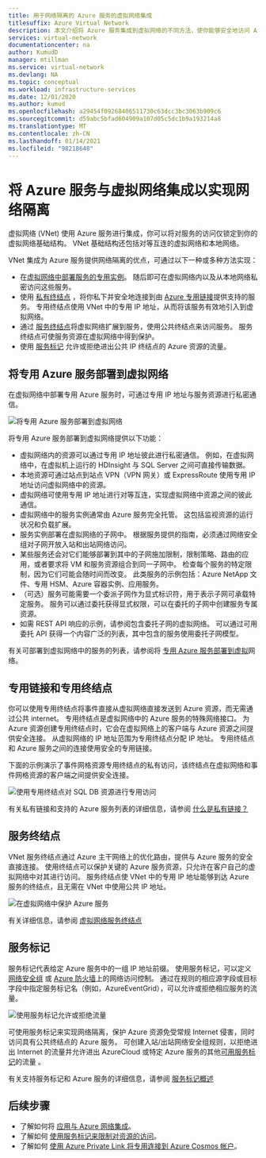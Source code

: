 ```yaml
---
title: 用于网络隔离的 Azure 服务的虚拟网络集成
titlesuffix: Azure Virtual Network
description: 本文介绍将 Azure 服务集成到虚拟网络的不同方法，使你能够安全地访问 Azure 服务。
services: virtual-network
documentationcenter: na
author: KumudD
manager: mtillman
ms.service: virtual-network
ms.devlang: NA
ms.topic: conceptual
ms.workload: infrastructure-services
ms.date: 12/01/2020
ms.author: kumud
ms.openlocfilehash: a29454f09268406511730c63dcc3bc3063b909c6
ms.sourcegitcommit: d59abc5bfad604909a107d05c5dc1b9a193214a8
ms.translationtype: MT
ms.contentlocale: zh-CN
ms.lasthandoff: 01/14/2021
ms.locfileid: "98218648"
---
```

# <a name="integrate-azure-services-with-virtual-networks-for-network-isolation"></a>将 Azure 服务与虚拟网络集成以实现网络隔离

虚拟网络 (VNet) 使用 Azure 服务进行集成，你可以将对服务的访问仅锁定到你的虚拟网络基础结构。 VNet 基础结构还包括对等互连的虚拟网络和本地网络。

VNet 集成为 Azure 服务提供网络隔离的优点，可通过以下一种或多种方法实现：
- 在[虚拟网络中部署服务的专用实例](virtual-network-for-azure-services.md)。 随后即可在虚拟网络内以及从本地网络私密访问这些服务。
- 使用 [私有终结点](../private-link/private-endpoint-overview.md) ，将你私下并安全地连接到由 [Azure 专用链接](../private-link/private-link-overview.md)提供支持的服务。 专用终结点使用 VNet 中的专用 IP 地址，从而将该服务有效地引入到虚拟网络。
- 通过 [服务终结点](virtual-network-service-endpoints-overview.md)将虚拟网络扩展到服务，使用公共终结点来访问服务。 服务终结点可使服务资源在虚拟网络中得到保护。
- 使用 [服务标记](service-tags-overview.md) 允许或拒绝进出公共 IP 终结点的 Azure 资源的流量。

## <a name="deploy-dedicated-azure-services-into-virtual-networks"></a>将专用 Azure 服务部署到虚拟网络

在虚拟网络中部署专用 Azure 服务时，可通过专用 IP 地址与服务资源进行私密通信。

![将专用 Azure 服务部署到虚拟网络](./media/virtual-network-for-azure-services/deploy-service-into-vnet.png)

将专用 Azure 服务部署到虚拟网络提供以下功能：
- 虚拟网络内的资源可以通过专用 IP 地址彼此进行私密通信。 例如，在虚拟网络中，在虚拟机上运行的 HDInsight 与 SQL Server 之间可直接传输数据。
- 本地资源可通过站点到站点 VPN（VPN 网关）或 ExpressRoute 使用专用 IP 地址访问虚拟网络中的资源。
- 虚拟网络可使用专用 IP 地址进行对等互连，实现虚拟网络中资源之间的彼此通信。
- 虚拟网络中的服务实例通常由 Azure 服务完全托管。 这包括监视资源的运行状况和负载扩展。
- 服务实例部署在虚拟网络的子网中。 根据服务提供的指南，必须通过网络安全组对子网开放入站和出站网络访问。
- 某些服务还会对它们能够部署到其中的子网施加限制，限制策略、路由的应用，或者要求将 VM 和服务资源组合到同一子网中。 检查每个服务的特定限制，因为它们可能会随时间而改变。 此类服务的示例包括：Azure NetApp 文件、专用 HSM、Azure 容器实例、应用服务。
- （可选）服务可能需要一个委派子网作为显式标识符，用于表示子网可承载特定服务。 服务可以通过委托获得显式权限，可以在委托的子网中创建服务专属资源。
- 如需 REST API 响应的示例，请参阅包含委托子网的虚拟网络。 可以通过可用委托 API 获得一个内容广泛的列表，其中包含的服务使用委托子网模型。

有关可部署到虚拟网络中的服务的列表，请参阅将 [专用 Azure 服务部署到虚拟](virtual-network-for-azure-services.md)网络。

## <a name="private-link-and-private-endpoints"></a>专用链接和专用终结点

你可以使用专用终结点将事件直接从虚拟网络直接发送到 Azure 资源，而无需通过公共 internet。 专用终结点是虚拟网络中的 Azure 服务的特殊网络接口。 为 Azure 资源创建专用终结点时，它会在虚拟网络上的客户端与 Azure 资源之间提供安全连接。 从虚拟网络的 IP 地址范围为专用终结点分配 IP 地址。 专用终结点和 Azure 服务之间的连接使用安全的专用链接。

下面的示例演示了事件网格资源专用终结点的私有访问，该终结点在虚拟网络和事件网格资源的客户端之间提供安全连接。

![使用专用终结点对 SQL DB 资源进行专用访问](./media/network-isolation/architecture-diagram.png)

有关私有链接和支持的 Azure 服务列表的详细信息，请参阅 [什么是私有链接？](../private-link/private-link-overview.md)

## <a name="service-endpoints"></a>服务终结点
VNet 服务终结点通过 Azure 主干网络上的优化路由，提供与 Azure 服务的安全直接连接。 使用终结点可以保护关键的 Azure 服务资源，只允许在客户自己的虚拟网络中对其进行访问。 服务终结点使 VNet 中的专用 IP 地址能够到达 Azure 服务的终结点，且无需在 VNet 中使用公共 IP 地址。

![在虚拟网络中保护 Azure 服务](./media/virtual-network-service-endpoints-overview/VNet_Service_Endpoints_Overview.png)

有关详细信息，请参阅 [虚拟网络服务终结点](virtual-network-service-endpoints-overview.md)

## <a name="service-tags"></a>服务标记

服务标记代表给定 Azure 服务中的一组 IP 地址前缀。 使用服务标记，可以定义 [网络安全组](./network-security-groups-overview.md#security-rules) 或 [Azure 防火墙](../firewall/service-tags.md)上的网络访问控制。 通过在规则的相应源字段或目标字段中指定服务标记名（例如，AzureEventGrid），可以允许或拒绝相应服务的流量。

![使用服务标记允许或拒绝流量](./media/network-isolation/service-tags.png)

可使用服务标记来实现网络隔离，保护 Azure 资源免受常规 Internet 侵害，同时访问具有公共终结点的 Azure 服务。 可创建入站/出站网络安全组规则，以拒绝进出 Internet 的流量并允许进出 AzureCloud 或特定 Azure 服务的其他[可用服务标记](service-tags-overview.md#available-service-tags)的流量 。

有关支持服务标记和 Azure 服务的详细信息，请参阅 [服务标记概述](service-tags-overview.md)

## <a name="next-steps"></a>后续步骤

- 了解如何将 [应用与 Azure 网络集成](../app-service/web-sites-integrate-with-vnet.md)。
- 了解如何 [使用服务标记来限制对资源的访问](tutorial-restrict-network-access-to-resources.md)。
- 了解如何 [使用 Azure Private Link 将专用连接到 Azure Cosmos 帐户](../private-link/tutorial-private-endpoint-cosmosdb-portal.md)。